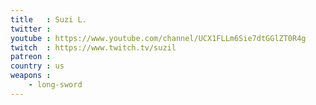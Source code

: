 ```yaml
---
title   : Suzi L.
twitter :
youtube : https://www.youtube.com/channel/UCX1FLLm6Sie7dtGGlZT0R4g
twitch  : https://www.twitch.tv/suzil
patreon :
country : us
weapons :
    - long-sword
---
```

